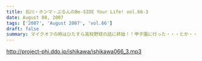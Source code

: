 ```yaml
---
title: 石川・ホンマ・ぶるんのBe-SIDE Your Life! vol.66-3
date: August 08, 2007
tags: ['2007', 'August 2007', 'vol.66']
draft: false
summary: マイクオフの時はひたすら高校野球の話に終始！！甲子園に行った・・・とか・・・カチワリ氷とDDDTのお写真なんぞを送ってくれると・・・お三方のテンションは非常に上がること間違いなしですんで。よろしくです。NAMAE
---
```


http://project-phi.ddo.jp/ishikawa/ishikawa066_3.mp3

